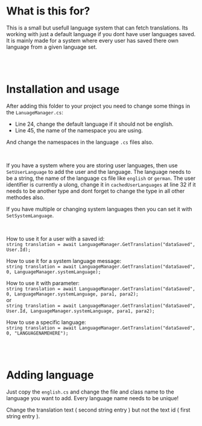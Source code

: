 # What is this for?
This is a small but usefull language system that can fetch translations.
Its working with just a default language if you dont have user languages saved.
It is mainly made for a system where every user has saved there own language from a given language set.

<br>
<br>

# Installation and usage
After adding this folder to your project you need to change some things in the `LanuageManager.cs`:
- Line 24, change the default language if it should not be english.
- Line 45, the name of the namespace you are using.


And change the namespaces in the language `.cs` files also.

<br>

If you have a system where you are storing user languages, then use `SetUserLanguage` to add the user and the language.
The language needs to be a string, the name of the language cs file like `english` or `german`.
The user identifier is currently a ulong, change it in `cachedUserLanguages` at line 32 if it needs to be another type and dont forget to change the type in all other methodes also.

If you have multiple or changing system languages then you can set it with `SetSystemLanguage`.

<br>

How to use it for a user with a saved id:<br>
`string translation = await LanguageManager.GetTranslation("dataSaved", User.Id);`

How to use it for a system language message:<br>
`string translation = await LanguageManager.GetTranslation("dataSaved", 0, LanguageManager.systemLanguage);`

How to use it with parameter:<br>
`string translation = await LanguageManager.GetTranslation("dataSaved", 0, LanguageManager.systemLanguage, para1, para2);`<br>
or<br>
`string translation = await LanguageManager.GetTranslation("dataSaved", User.Id, LanguageManager.systemLanguage, para1, para2);`

How to use a specific language:<br>
`string translation = await LanguageManager.GetTranslation("dataSaved", 0, "LANGUAGENAMEHERE");`<br>

<br>
<br>

# Adding language
Just copy the `english.cs` and change the file and class name to the language you want to add. Every language name needs to be unique!

Change the translation text ( second string entry ) but not the text id ( first string entry ).

